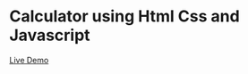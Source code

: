 # Calculator using Html Css and Javascript
<a href="https://thunderous-entremet-7ee1b3.netlify.app/">Live Demo</a>
